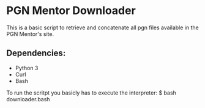 # PGN Mentor Downloader
This is a basic script to retrieve and concatenate all pgn files available in the PGN Mentor's site.

## Dependencies:
  - Python 3
  - Curl
  - Bash

To run the scritpt you basicly has to execute the interpreter:
$ bash downloader.bash
